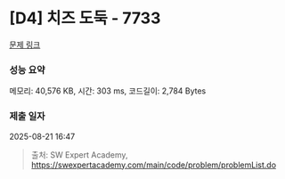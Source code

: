 # [D4] 치즈 도둑 - 7733 

[문제 링크](https://swexpertacademy.com/main/code/problem/problemDetail.do?contestProbId=AWrDOdQqRCUDFARG) 

### 성능 요약

메모리: 40,576 KB, 시간: 303 ms, 코드길이: 2,784 Bytes

### 제출 일자

2025-08-21 16:47



> 출처: SW Expert Academy, https://swexpertacademy.com/main/code/problem/problemList.do